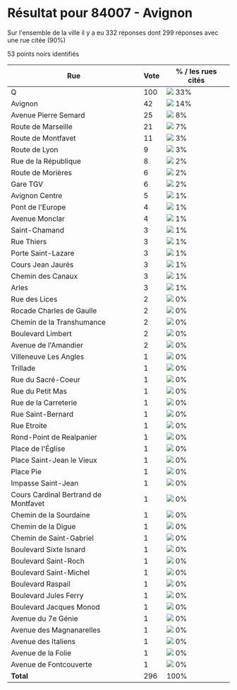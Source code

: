 # Résultat pour 84007 - Avignon

Sur l'ensemble de la ville il y a eu 332 réponses dont 299 réponses avec une rue citée (90%)

53 points noirs identifiés

| Rue | Vote | % / les rues cités|
|-----|------|-------------------|
| Q | 100 | <img src="../../img/bar_33.gif" />&nbsp;33%|
| Avignon | 42 | <img src="../../img/bar_14.gif" />&nbsp;14%|
| Avenue Pierre Semard | 25 | <img src="../../img/bar_8.gif" />&nbsp;8%|
| Route de Marseille | 21 | <img src="../../img/bar_7.gif" />&nbsp;7%|
| Route de Montfavet | 11 | <img src="../../img/bar_3.gif" />&nbsp;3%|
| Route de Lyon | 9 | <img src="../../img/bar_3.gif" />&nbsp;3%|
| Rue de la République | 8 | <img src="../../img/bar_2.gif" />&nbsp;2%|
| Route de Morières | 6 | <img src="../../img/bar_2.gif" />&nbsp;2%|
| Gare TGV | 6 | <img src="../../img/bar_2.gif" />&nbsp;2%|
| Avignon Centre | 5 | <img src="../../img/bar_1.gif" />&nbsp;1%|
| Pont de l'Europe | 4 | <img src="../../img/bar_1.gif" />&nbsp;1%|
| Avenue Monclar | 4 | <img src="../../img/bar_1.gif" />&nbsp;1%|
| Saint-Chamand | 3 | <img src="../../img/bar_1.gif" />&nbsp;1%|
| Rue Thiers | 3 | <img src="../../img/bar_1.gif" />&nbsp;1%|
| Porte Saint-Lazare | 3 | <img src="../../img/bar_1.gif" />&nbsp;1%|
| Cours Jean Jaurès | 3 | <img src="../../img/bar_1.gif" />&nbsp;1%|
| Chemin des Canaux | 3 | <img src="../../img/bar_1.gif" />&nbsp;1%|
| Arles | 3 | <img src="../../img/bar_1.gif" />&nbsp;1%|
| Rue des Lices | 2 | <img src="../../img/bar_0.gif" />&nbsp;0%|
| Rocade Charles de Gaulle | 2 | <img src="../../img/bar_0.gif" />&nbsp;0%|
| Chemin de la Transhumance | 2 | <img src="../../img/bar_0.gif" />&nbsp;0%|
| Boulevard Limbert | 2 | <img src="../../img/bar_0.gif" />&nbsp;0%|
| Avenue de l'Amandier | 2 | <img src="../../img/bar_0.gif" />&nbsp;0%|
| Villeneuve Les Angles | 1 | <img src="../../img/bar_0.gif" />&nbsp;0%|
| Trillade | 1 | <img src="../../img/bar_0.gif" />&nbsp;0%|
| Rue du Sacré-Coeur | 1 | <img src="../../img/bar_0.gif" />&nbsp;0%|
| Rue du Petit Mas | 1 | <img src="../../img/bar_0.gif" />&nbsp;0%|
| Rue de la Carreterie | 1 | <img src="../../img/bar_0.gif" />&nbsp;0%|
| Rue Saint-Bernard | 1 | <img src="../../img/bar_0.gif" />&nbsp;0%|
| Rue Etroite | 1 | <img src="../../img/bar_0.gif" />&nbsp;0%|
| Rond-Point de Realpanier | 1 | <img src="../../img/bar_0.gif" />&nbsp;0%|
| Place de l'Église | 1 | <img src="../../img/bar_0.gif" />&nbsp;0%|
| Place Saint-Jean le Vieux | 1 | <img src="../../img/bar_0.gif" />&nbsp;0%|
| Place Pie | 1 | <img src="../../img/bar_0.gif" />&nbsp;0%|
| Impasse Saint-Jean | 1 | <img src="../../img/bar_0.gif" />&nbsp;0%|
| Cours Cardinal Bertrand de Montfavet | 1 | <img src="../../img/bar_0.gif" />&nbsp;0%|
| Chemin de la Sourdaine | 1 | <img src="../../img/bar_0.gif" />&nbsp;0%|
| Chemin de la Digue | 1 | <img src="../../img/bar_0.gif" />&nbsp;0%|
| Chemin de Saint-Gabriel | 1 | <img src="../../img/bar_0.gif" />&nbsp;0%|
| Boulevard Sixte Isnard | 1 | <img src="../../img/bar_0.gif" />&nbsp;0%|
| Boulevard Saint-Roch | 1 | <img src="../../img/bar_0.gif" />&nbsp;0%|
| Boulevard Saint-Michel | 1 | <img src="../../img/bar_0.gif" />&nbsp;0%|
| Boulevard Raspail | 1 | <img src="../../img/bar_0.gif" />&nbsp;0%|
| Boulevard Jules Ferry | 1 | <img src="../../img/bar_0.gif" />&nbsp;0%|
| Boulevard Jacques Monod | 1 | <img src="../../img/bar_0.gif" />&nbsp;0%|
| Avenue du 7e Génie | 1 | <img src="../../img/bar_0.gif" />&nbsp;0%|
| Avenue des Magnanarelles | 1 | <img src="../../img/bar_0.gif" />&nbsp;0%|
| Avenue des Italiens | 1 | <img src="../../img/bar_0.gif" />&nbsp;0%|
| Avenue de la Folie | 1 | <img src="../../img/bar_0.gif" />&nbsp;0%|
| Avenue de Fontcouverte | 1 | <img src="../../img/bar_0.gif" />&nbsp;0%|
| **Total** | 296 | 100%|
